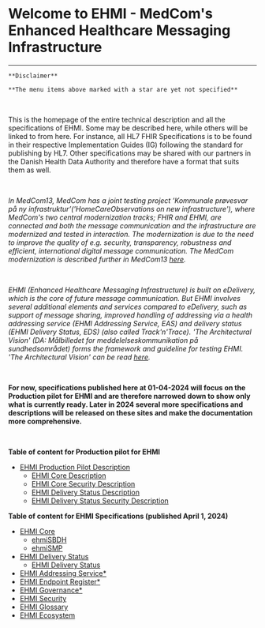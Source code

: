 # Welcome to EHMI - MedCom's Enhanced Healthcare Messaging Infrastructure

***

    **Disclaimer** 
    
    **The menu items above marked with a star are yet not specified**
       
<br/> 


This is the homepage of the entire technical description and all the specifications of EHMI. Some may be described here, while others will be linked to from here. For instance, all HL7 FHIR Specifications is to be found in their respective Implementation Guides (IG) following the standard for publishing by HL7. Other specifications may be shared with our partners in the Danish Health Data Authority and therefore have a format that suits them as well.

<br/> 

*In MedCom13, MedCom has a joint testing project ’Kommunale prøvesvar på ny infrastruktur’('HomeCareObservations on new infrastructure'), where MedCom's two central modernization tracks; FHIR and EHMI, are connected and both the message communication and the infrastructure are modernized and tested in interaction. The modernization is due to the need to improve the quality of e.g. security, transparency, robustness and efficient, international digital message communication. The MedCom modernization is described further in MedCom13 <a href="https://medcom.dk/modernisering/" target="_blank">here</a>.*

<br/>

*EHMI (Enhanced Healthcare Messaging Infrastructure) is built on eDelivery, which is the core of future message communication. But EHMI involves several additional elements and services compared to eDelivery, such as support of message sharing, improved handling of addressing via a health addressing service (EHMI Addressing Service, EAS) and delivery status (EHMI Delivery Status, EDS) (also called Track'n'Trace). 'The Architectural Vision' (DA: Målbilledet for meddelelseskommunikation på sundhedsområdet) forms the framework and guideline for testing EHMI. 'The Architectural Vision' can be read <a href="https://sundhedsdatastyrelsen.dk/da/rammer-og-retningslinjer/om-referencearkitektur-og-standarder/referencearkitekturer" target="blank"> here</a>.*

<br/> 

**For now, specifications published here at 01-04-2024 will focus on the Production pilot for EHMI and are therefore narrowed down to show only what is currently ready. Later in 2024 several more specifications and descriptions will be released on these sites and make the documentation more comprehensive.**
   
<br/> 


**Table of content for Production pilot for EHMI**
- <a href="https://medcomdk.github.io/ehmi/assets/documents/production-pilot/" target="blank"> EHMI Production Pilot Description</a>
   - <a href="https://medcomdk.github.io/ehmi/assets/documents/production-pilot/ehmi-core-description/" target="blank"> EHMI Core Description</a>
   - <a href="https://medcomdk.github.io/ehmi/assets/documents/production-pilot/ehmi-core-security-description/" target="blank"> EHMI Core Security Description</a>
   - <a href="https://medcomdk.github.io/ehmi/assets/documents/production-pilot/ehmi-delivery-status-description/" target="blank"> EHMI Delivery Status Description</a>
   - <a href="https://medcomdk.github.io/ehmi/assets/documents/production-pilot/ehmi-delivery-status-security-description/" target="blank"> EHMI Delivery Status Security Description</a>

**Table of content for EHMI Specifications (published April 1, 2024)**
- <a href="https://medcomdk.github.io/ehmi/assets/documents/ecore/" target="blank"> EHMI Core</a> 
   - <a href="https://medcomdk.github.io/ehmi/assets/documents/ecore/ehmiSBDH/" target="blank"> ehmiSBDH</a>
   - <a href="https://medcomdk.github.io/ehmi/assets/documents/ecore/ehmiSMP/" target="blank"> ehmiSMP</a>
- <a href="https://medcomdk.github.io/ehmi/assets/documents/eds/" target="blank"> EHMI Delivery Status</a> 
   - <a href="https://medcomdk.github.io/ehmi/assets/documents/eds/" target="blank"> EHMI Delivery Status</a>
- <a href="https://medcomdk.github.io/ehmi/assets/documents/eas/" target="blank"> EHMI Addressing Service*</a>
- <a href="https://medcomdk.github.io/ehmi/assets/documents/eer/" target="blank"> EHMI Endpoint Register*</a>
- <a href="https://medcomdk.github.io/ehmi/assets/documents/egov/" target="blank"> EHMI Governance*</a>
- <a href="https://medcomdk.github.io/ehmi/assets/documents/security/" target="blank"> EHMI Security</a>
- <a href="https://medcomdk.github.io/ehmi/assets/documents/glossary/" target="blank"> EHMI Glossary</a>
- <a href="https://medcomdk.github.io/ehmi/assets/ehmi_ecosystem.html" target="blank"> EHMI Ecosystem</a>





<br/> 

